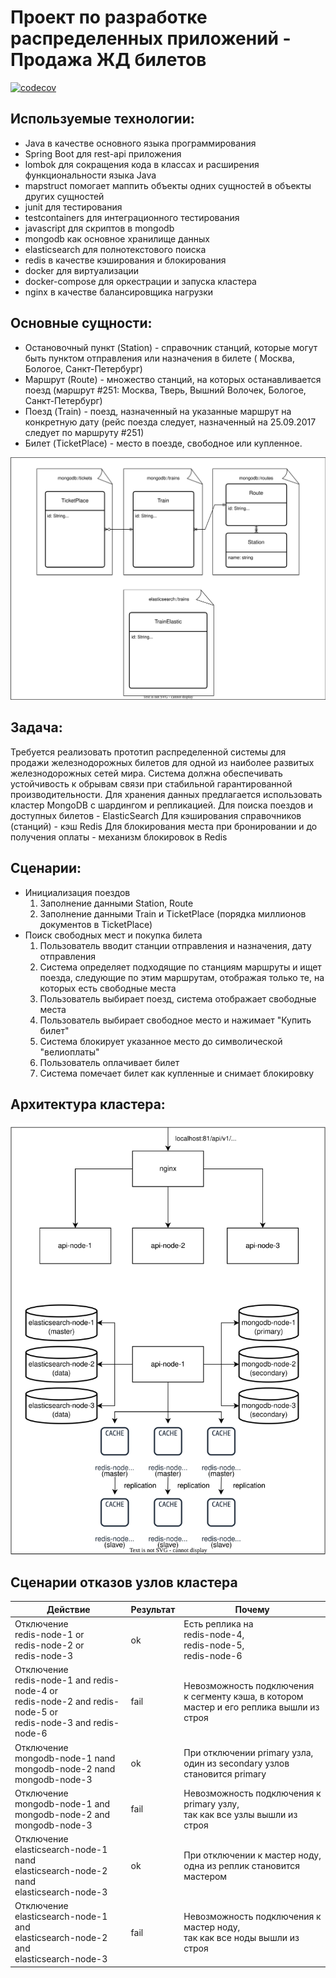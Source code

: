 # Проект по разработке распределенных приложений - Продажа ЖД билетов

[![codecov](https://codecov.io/gh/E6L1PS/train-ticket-sales-app/graph/badge.svg?token=J9MGYJKFPQ)](https://codecov.io/gh/E6L1PS/train-ticket-sales-app)

## Используемые технологии:

- Java в качестве основного языка программирования
- Spring Boot для rest-api приложения
- lombok для сокращения кода в классах и расширения функциональности языка Java
- mapstruct помогает маппить объекты одних сущностей в объекты других сущностей
- junit для тестирования
- testcontainers для интеграционного тестирования
- javascript для скриптов в mongodb
- mongodb как основное хранилище данных
- elasticsearch для полнотекстового поиска
- redis в качестве кэширования и блокирования
- docker для виртуализации
- docker-compose для оркестрации и запуска кластера
- nginx в качестве балансировщика нагрузки

## Основные сущности:

- Остановочный пункт (Station) - справочник станций, которые могут быть пунктом отправления или назначения в билете (
  Москва, Бологое, Санкт-Петербург)
- Маршрут (Route) - множество станций, на которых останавливается поезд (маршрут #251: Москва, Тверь, Вышний Волочек,
  Бологое, Санкт-Петербург)
- Поезд (Train) - поезд, назначенный на указанные маршрут на конкретную дату (рейс поезда следует, назначенный на
  25.09.2017 следует по маршруту #251)
- Билет (TicketPlace) - место в поезде, свободное или купленное.

![ERD](src/main/resources/ERD.svg)

## Задача:

Требуется реализовать прототип распределенной системы для продажи железнодорожных билетов для одной из наиболее развитых
железнодорожных сетей мира. Система должна обеспечивать устойчивость к обрывам связи при стабильной гарантированной
производительности.
Для хранения данных предлагается использовать кластер MongoDB с шардингом и репликацией.
Для поиска поездов и доступных билетов - ElasticSearch
Для кэширования справочников (станций) - кэш Redis
Для блокирования места при бронировании и до получения оплаты - механизм блокировок в Redis

## Сценарии:

* Инициализация поездов
    1. Заполнение данными Station, Route
    2. Заполнение данными Train и TicketPlace (порядка миллионов документов в TicketPlace)
* Поиск свободных мест и покупка билета
    1. Пользователь вводит станции отправления и назначения, дату отправления
    2. Система определяет подходящие по станциям маршруты и ищет поезда, следующие по этим маршрутам, отображая только
       те, на которых есть свободные места
    3. Пользователь выбирает поезд, система отображает свободные места
    4. Пользователь выбирает свободное место и нажимает "Купить билет"
    5. Система блокирует указанное место до символической "велиоплаты"
    6. Пользователь оплачивает билет
    7. Система помечает билет как купленные и снимает блокировку

## Архитектура кластера:

![architecture.svg](src/main/resources/architecture.svg)

## Сценарии отказов узлов кластера

| Действие                                                                                                                  | Результат | Почему                                                                                             |
|---------------------------------------------------------------------------------------------------------------------------|-----------|----------------------------------------------------------------------------------------------------|
| Отключение<br/> redis-node-1 or<br/> redis-node-2 or<br/> redis-node-3                                                    | ok        | Есть реплика на<br/> redis-node-4,<br/> redis-node-5,<br/> redis-node-6                            |
| Отключение<br/> redis-node-1 and redis-node-4 or<br/> redis-node-2 and redis-node-5 or<br/> redis-node-3 and redis-node-6 | fail      | Невозможность подключения<br/> к сегменту кэша, в котором<br/> мастер и его реплика вышли из строя |
| Отключение<br/> mongodb-node-1 nand<br/> mongodb-node-2 nand<br/> mongodb-node-3                                          | ok        | При отключении primary узла,<br/> один из secondary узлов становится primary                       |
| Отключение<br/> mongodb-node-1 and<br/> mongodb-node-2 and<br/> mongodb-node-3                                            | fail      | Невозможность подключения к primary узлу,<br/> так как все узлы вышли из строя                     |
| Отключение<br/> elasticsearch-node-1 nand<br/> elasticsearch-node-2 nand<br/> elasticsearch-node-3                        | ok        | При отключении к мастер ноду,<br/> одна из реплик становится мастером                              |
| Отключение<br/> elasticsearch-node-1 and<br/> elasticsearch-node-2 and<br/> elasticsearch-node-3                          | fail      | Невозможность подключения к мастер ноду,<br/> так как все ноды вышли из строя                      |